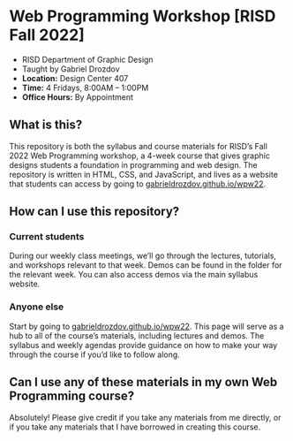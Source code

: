 # Web Programming Workshop [RISD Fall 2022]
- RISD Department of Graphic Design
- Taught by Gabriel Drozdov
- **Location:** Design Center 407
- **Time:** 4 Fridays, 8:00AM – 1:00PM
- **Office Hours:** By Appointment

## What is this?
This repository is both the syllabus and course materials for RISD’s Fall 2022 Web Programming workshop, a 4-week course that gives graphic designs students a foundation in programming and web design. The repository is written in HTML, CSS, and JavaScript, and lives as a website that students can access by going to [gabrieldrozdov.github.io/wpw22](https://gabrieldrozdov.github.io/wpw22/).

## How can I use this repository?
### Current students
During our weekly class meetings, we’ll go through the lectures, tutorials, and workshops relevant to that week. Demos can be found in the folder for the relevant week. You can also access demos via the main syllabus website.
### Anyone else
Start by going to [gabrieldrozdov.github.io/wpw22](https://gabrieldrozdov.github.io/wpw22/). This page will serve as a hub to all of the course’s materials, including lectures and demos. The syllabus and weekly agendas provide guidance on how to make your way through the course if you’d like to follow along.

## Can I use any of these materials in my own Web Programming course?
Absolutely! Please give credit if you take any materials from me directly, or if you take any materials that I have borrowed in creating this course.
